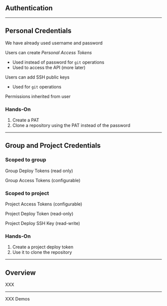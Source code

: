 <!-- .slide: class="vertical-center" -->

<i class="fa-duotone fa-key-skeleton-left-right fa-8x fa-duotone-colors" style="float: right; color: grey;"></i>

## Authentication

---

## Personal Credentials

<i class="fa-duotone fa-key-skeleton fa-4x fa-duotone-colors-inverted" style="float: right;"></i>

We have already used username and password

Users can create *Personal Access Tokens*

- Used instead of password for `git` operations
- Used to access the API (more later)

Users can add SSH public keys

- Used for `git` operations

Permissions inherited from user

### Hands-On

1. Create a PAT
1. Clone a repository using the PAT instead of the password

---

## Group and Project Credentials

<i class="fa-duotone fa-bucket fa-4x fa-duotone-colors-inverted" style="float: right;"></i>

### Scoped to group

Group Deploy Tokens (read only)

Group Access Tokens (configurable)

### Scoped to project

Project Access Tokens (configurable)

Project Deploy Token (read-only)

Project Deploy SSH Key (read-write)

### Hands-On

1. Create a project deploy token
1. Use it to clone the repository

---

## Overview

XXX

---

XXX Demos
